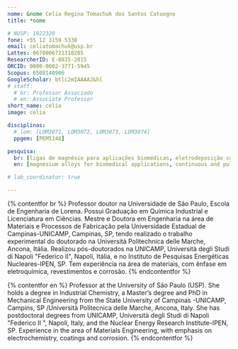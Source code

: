 ```yaml
---
nome: &nome Celia Regina Tomachuk dos Santos Catuogno
title: *nome

# NUSP: 1922320
fone: +55 12 3159 5330
email: celiatomachuk@usp.br
Lattes: 0670006721310285
ResearcherID: E-8835-2015
ORCID: 0000-0002-3771-5945
Scopus: 6508140906
GoogleScholar: btlc2mIAAAAJ&hl
# staff:
  # br: Professor Associado
  # en: Associate Professor
short_name: celia
image: celia

disciplinas:
  # lom: [LOM3071, LOM3072, LOM3073, LOM3074]
  ppgem: [PEM5148]

pesquisa:
  br: [ligas de magnésio para aplicações biomédicas, eletrodeposição contínua e pulsada de zinco e suas ligas, avaliar a resistência à corrosão por meio de técnicas eletroquímicas]
  en: [magnesium alloys for biomedical applications, continuous and pulsed electroplating of zinc and its alloys, corrosion resistance evaluation by electrochemical techniques]

# lab_coordinator: true

---
```


{% contentfor br %}
Professor doutor na Universidade de São Paulo, Escola de Engenharia de Lorena. Possui Graduação em Química Industrial e Licenciatura em Ciências. Mestre e Doutora em Engenharia na área de Materiais e Processos de Fabricação pela Universidade Estadual de Campinas-UNICAMP, Campinas, SP, tendo realizado o trabalho experimental do doutorado na Università Politechnica delle Marche, Ancona, Itália. Realizou pós-doutorados na UNICAMP, Università degli Studi di Napoli "Federico II", Napoli, Itália, e no Instituto de Pesquisas Energéticas Nucleares-IPEN, SP. Tem experiência na área de materiais, com ênfase em eletroquímica, revestimentos e corrosão.
{% endcontentfor %}

{% contentfor en %}
Professor at the University of São Paulo (USP). She holds a degree in Industrial Chemistry, a Master’s degree and PhD in Mechanical Engineering from the State University of Campinas -UNICAMP, Campins, SP /Università Politecnica delle Marche, Ancona, Italy. She has postdoctoral degrees from UNICAMP, Università degli Studi di Napoli "Federico II ", Napoli, Italy, and the Nuclear Energy Research Institute-IPEN, SP. Experience in the area of Materials Engineering, with emphasis on electrochemistry, coatings and corrosion.
{% endcontentfor %}

